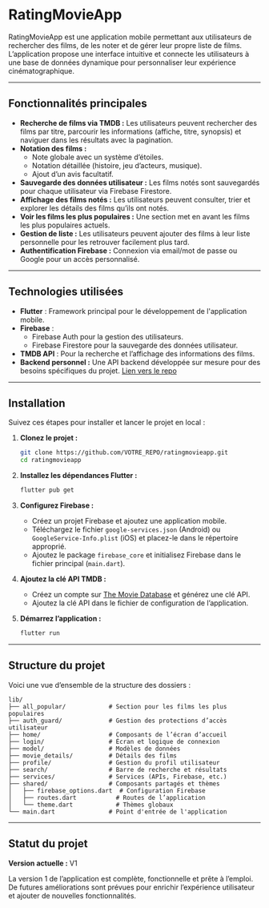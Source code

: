 # RatingMovieApp

RatingMovieApp est une application mobile permettant aux utilisateurs de rechercher des films, de les noter et de gérer leur propre liste de films. L’application propose une interface intuitive et connecte les utilisateurs à une base de données dynamique pour personnaliser leur expérience cinématographique.

---

## Fonctionnalités principales

- **Recherche de films via TMDB :** Les utilisateurs peuvent rechercher des films par titre, parcourir les informations (affiche, titre, synopsis) et naviguer dans les résultats avec la pagination.
- **Notation des films :**
    - Note globale avec un système d’étoiles.
    - Notation détaillée (histoire, jeu d’acteurs, musique).
    - Ajout d’un avis facultatif.
- **Sauvegarde des données utilisateur :** Les films notés sont sauvegardés pour chaque utilisateur via Firebase Firestore.
- **Affichage des films notés :** Les utilisateurs peuvent consulter, trier et explorer les détails des films qu’ils ont notés.
- **Voir les films les plus populaires :** Une section met en avant les films les plus populaires actuels.
- **Gestion de liste :** Les utilisateurs peuvent ajouter des films à leur liste personnelle pour les retrouver facilement plus tard.
- **Authentification Firebase :** Connexion via email/mot de passe ou Google pour un accès personnalisé.

---

## Technologies utilisées

- **Flutter** : Framework principal pour le développement de l'application mobile.
- **Firebase** :
    - Firebase Auth pour la gestion des utilisateurs.
    - Firebase Firestore pour la sauvegarde des données utilisateur.
- **TMDB API** : Pour la recherche et l’affichage des informations des films.
- **Backend personnel :** Une API backend développée sur mesure pour des besoins spécifiques du projet. [Lien vers le repo](https://github.com/ThomasPIET/rating_movie_app_back)

---

## Installation

Suivez ces étapes pour installer et lancer le projet en local :

1. **Clonez le projet :**
   ```bash
   git clone https://github.com/VOTRE_REPO/ratingmovieapp.git
   cd ratingmovieapp
   ```

2. **Installez les dépendances Flutter :**
   ```bash
   flutter pub get
   ```

3. **Configurez Firebase :**
    - Créez un projet Firebase et ajoutez une application mobile.
    - Téléchargez le fichier `google-services.json` (Android) ou `GoogleService-Info.plist` (iOS) et placez-le dans le répertoire approprié.
    - Ajoutez le package `firebase_core` et initialisez Firebase dans le fichier principal (`main.dart`).

4. **Ajoutez la clé API TMDB :**
    - Créez un compte sur [The Movie Database](https://www.themoviedb.org/) et générez une clé API.
    - Ajoutez la clé API dans le fichier de configuration de l’application.

5. **Démarrez l’application :**
   ```bash
   flutter run
   ```

---

## Structure du projet

Voici une vue d’ensemble de la structure des dossiers :

```
lib/
├── all_popular/            # Section pour les films les plus populaires
├── auth_guard/             # Gestion des protections d’accès utilisateur
├── home/                   # Composants de l’écran d’accueil
├── login/                  # Écran et logique de connexion
├── model/                  # Modèles de données
├── movie_details/          # Détails des films
├── profile/                # Gestion du profil utilisateur
├── search/                 # Barre de recherche et résultats
├── services/               # Services (APIs, Firebase, etc.)
├── shared/                 # Composants partagés et thèmes
│   ├── firebase_options.dart  # Configuration Firebase
│   ├── routes.dart           # Routes de l’application
│   └── theme.dart            # Thèmes globaux
└── main.dart               # Point d'entrée de l'application
```

---

## Statut du projet

**Version actuelle :** V1

La version 1 de l’application est complète, fonctionnelle et prête à l’emploi. De futures améliorations sont prévues pour enrichir l’expérience utilisateur et ajouter de nouvelles fonctionnalités.

